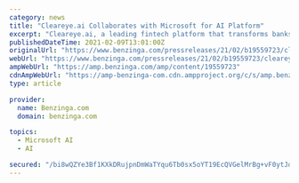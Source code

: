 ```yaml
---
category: news
title: "Cleareye.ai Collaborates with Microsoft for AI Platform"
excerpt: "Cleareye.ai, a leading fintech platform that transforms banks into hyper-agile organizations, today announced it is collaborating with Microsoft. Cleareye.ai's"
publishedDateTime: 2021-02-09T13:01:00Z
originalUrl: "https://www.benzinga.com/pressreleases/21/02/b19559723/cleareye-ai-collaborates-with-microsoft-for-ai-platform"
webUrl: "https://www.benzinga.com/pressreleases/21/02/b19559723/cleareye-ai-collaborates-with-microsoft-for-ai-platform"
ampWebUrl: "https://amp.benzinga.com/amp/content/19559723"
cdnAmpWebUrl: "https://amp-benzinga-com.cdn.ampproject.org/c/s/amp.benzinga.com/amp/content/19559723"
type: article

provider:
  name: Benzinga.com
  domain: benzinga.com

topics:
  - Microsoft AI
  - AI

secured: "/bi8wQZYe3Bf1KXkDRujpnDmWaTYqu6Tb0sx5oYT19EcQVGelMrBg+vF0ytJdau0lQjfDOaod8rV35f2Ma8aNVgiqN4NarDbKyamalzILzWK1KsP9/ZLWLEV56/2XDS2kwEUwGALQX/gMqgSDxFl3Fyhf1mJAPtmLfC/jecCOHMbHeVmvVuSFPZSsvr80D1R40JRqGZCwjt5H6Z0Ijz5z7LfC/R/nI3pyhqvpF8jWfzJ7mmA/rZDlheltQfW6KNO/9nh4WcCBvR2VUtBOOWcdSLpz9ltcZB+z90Ovlj6AmkyA04/LNJYjkmpyYX3GvzlvGebU34+rHULiEStFXbx3S3mR3eg7b1n/lhgDqx4VGo=;sV1lef0PAOFgA5HXXopLHw=="
---
```


